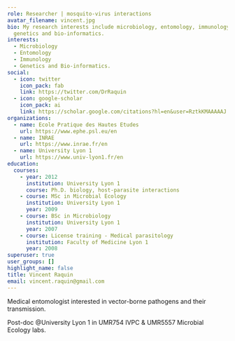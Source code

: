 ```yaml
---
role: Researcher | mosquito-virus interactions
avatar_filename: vincent.jpg
bio: My research interests include microbiology, entomology, immunology,
  genetics and bio-informatics.
interests:
  - Microbiology
  - Entomology
  - Immunology
  - Genetics and Bio-informatics.
social:
  - icon: twitter
    icon_pack: fab
    link: https://twitter.com/DrRaquin
  - icon: google-scholar
    icon_pack: ai
    link: https://scholar.google.com/citations?hl=en&user=RztkKMAAAAAJ
organizations:
  - name: Ecole Pratique des Hautes Etudes
    url: https://www.ephe.psl.eu/en
  - name: INRAE
    url: https://www.inrae.fr/en
  - name: University Lyon 1
    url: https://www.univ-lyon1.fr/en
education:
  courses:
    - year: 2012
      institution: University Lyon 1
      course: Ph.D. biology, host-parasite interactions
    - course: MSc in Microbial Ecology
      institution: University Lyon 1
      year: 2009
    - course: BSc in Microbiology
      institution: University Lyon 1
      year: 2007
    - course: License training - Medical parasitology
      institution: Faculty of Medicine Lyon 1
      year: 2008
superuser: true
user_groups: []
highlight_name: false
title: Vincent Raquin
email: vincent.raquin@gmail.com
---
```

Medical entomologist interested in vector-borne pathogens and their transmission.

Post-doc @University Lyon 1 in UMR754 IVPC & UMR5557 Microbial Ecology labs.